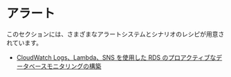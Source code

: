 # アラート

このセクションには、さまざまなアラートシステムとシナリオのレシピが用意されています。

- [CloudWatch Logs、Lambda、SNS を使用した RDS のプロアクティブなデータベースモニタリングの構築][rds-cw-sns]

[rds-cw-sns]: https://aws.amazon.com/blogs/database/build-proactive-database-monitoring-for-amazon-rds-with-amazon-cloudwatch-logs-aws-lambda-and-amazon-sns/
